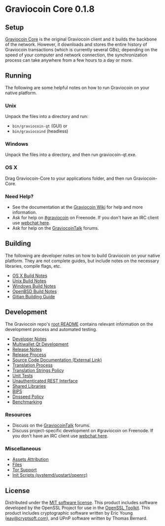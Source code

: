 Graviocoin Core 0.1.8
=====================

Setup
---------------------
[Graviocoin Core](http://gravio.net/en/download) is the original Graviocoin client and it builds the backbone of the network. However, it downloads and stores the entire history of Graviocoin transactions (which is currently several GBs); depending on the speed of your computer and network connection, the synchronization process can take anywhere from a few hours to a day or more.

Running
---------------------
The following are some helpful notes on how to run Graviocoin on your native platform.

### Unix

Unpack the files into a directory and run:

- `bin/graviocoin-qt` (GUI) or
- `bin/graviocoind` (headless)

### Windows

Unpack the files into a directory, and then run graviocoin-qt.exe.

### OS X

Drag Graviocoin-Core to your applications folder, and then run Graviocoin-Core.

### Need Help?

* See the documentation at the [Graviocoin Wiki](https://graviocoin.info/)
for help and more information.
* Ask for help on [#graviocoin](http://webchat.freenode.net?channels=graviocoin) on Freenode. If you don't have an IRC client use [webchat here](http://webchat.freenode.net?channels=graviocoin).
* Ask for help on the [GraviocoinTalk](https://graviocointalk.io/) forums.

Building
---------------------
The following are developer notes on how to build Graviocoin on your native platform. They are not complete guides, but include notes on the necessary libraries, compile flags, etc.

- [OS X Build Notes](build-osx.md)
- [Unix Build Notes](build-unix.md)
- [Windows Build Notes](build-windows.md)
- [OpenBSD Build Notes](build-openbsd.md)
- [Gitian Building Guide](gitian-building.md)

Development
---------------------
The Graviocoin repo's [root README](/README.md) contains relevant information on the development process and automated testing.

- [Developer Notes](developer-notes.md)
- [Multiwallet Qt Development](multiwallet-qt.md)
- [Release Notes](release-notes.md)
- [Release Process](release-process.md)
- [Source Code Documentation (External Link)](https://dev.visucore.com/bitcoin/doxygen/)
- [Translation Process](translation_process.md)
- [Translation Strings Policy](translation_strings_policy.md)
- [Unit Tests](unit-tests.md)
- [Unauthenticated REST Interface](REST-interface.md)
- [Shared Libraries](shared-libraries.md)
- [BIPS](bips.md)
- [Dnsseed Policy](dnsseed-policy.md)
- [Benchmarking](benchmarking.md)

### Resources
* Discuss on the [GraviocoinTalk](https://graviocointalk.io/) forums.
* Discuss project-specific development on #graviocoin on Freenode. If you don't have an IRC client use [webchat here](http://webchat.freenode.net/?channels=graviocoin).

### Miscellaneous
- [Assets Attribution](assets-attribution.md)
- [Files](files.md)
- [Tor Support](tor.md)
- [Init Scripts (systemd/upstart/openrc)](init.md)

License
---------------------
Distributed under the [MIT software license](http://www.opensource.org/licenses/mit-license.php).
This product includes software developed by the OpenSSL Project for use in the [OpenSSL Toolkit](https://www.openssl.org/). This product includes
cryptographic software written by Eric Young ([eay@cryptsoft.com](mailto:eay@cryptsoft.com)), and UPnP software written by Thomas Bernard.
